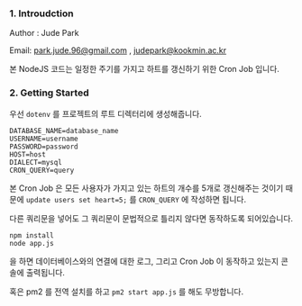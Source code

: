 ### 1. Introudction 

Author : Jude Park

Email: park.jude.96@gmail.com , judepark@kookmin.ac.kr 

본 NodeJS 코드는 일정한 주기를 가지고 하트를 갱신하기 위한 Cron Job 입니다.

### 2. Getting Started

우선 `dotenv` 를 프로젝트의 루트 디렉터리에 생성해줍니다.

```shell
DATABASE_NAME=database_name
USERNAME=username
PASSWORD=password
HOST=host
DIALECT=mysql
CRON_QUERY=query
```

본 Cron Job 은 모든 사용자가 가지고 있는 하트의 개수를 5개로 갱신해주는 것이기 때문에 `update users set heart=5;` 를 `CRON_QUERY` 에 작성하면 됩니다.

다른 쿼리문을 넣어도 그 쿼리문이 문법적으로 틀리지 않다면 동작하도록 되어있습니다.

```shell
npm install
node app.js
```

을 하면 데이터베이스와의 연결에 대한 로그, 그리고 Cron Job 이 동작하고 있는지 콘솔에 출력됩니다.

혹은 pm2 를 전역 설치를 하고 `pm2 start app.js` 를 해도 무방합니다.